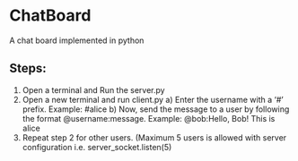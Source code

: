 # ChatBoard
A chat board implemented in python
## Steps:
1. Open a terminal and Run the server.py
2. Open a new terminal and run client.py
            a) Enter the username with a ‘#’ prefix. Example: #alice
            b) Now, send the message to a user by following the format @username:message. Example: @bob:Hello, Bob! This is alice
3. Repeat step 2 for other users. (Maximum 5 users is allowed with server configuration i.e. server_socket.listen(5)
